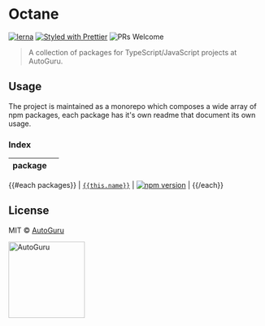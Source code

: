 # Octane

[![lerna](https://img.shields.io/badge/maintained%20with-lerna-cc00ff.svg?style=flat-square)](https://lernajs.io/)
[![Styled with Prettier](https://img.shields.io/badge/styled%20with-prettier-ff69b4.svg?style=flat-square)](https://github.com/prettier/prettier)
![PRs Welcome](https://img.shields.io/badge/PRs-welcome-brightgreen.svg?style=flat-square)

> A collection of packages for TypeScript/JavaScript projects at AutoGuru.

## Usage

The project is maintained as a monorepo which composes a wide array of npm packages, each package has it's own readme that document its own usage.

### Index

| package |     |
| ------- | --- |
{{#each packages}}
| [`{{this.name}}`]({{this.folder}}) | [![npm version](http://img.shields.io/npm/v/{{this.name}}.svg?style=flat-square)](https://npmjs.org/package/{{this.name}} 'View {{this.name}} on npm') |
{{/each}}

## License

MIT &copy; [AutoGuru](https://www.autoguru.com.au/)

<a href="http://www.autoguru.com.au/"><img src="https://cdn.autoguru.com.au/images/logos/autoguru.svg" alt="AutoGuru" width="150" /></a>
